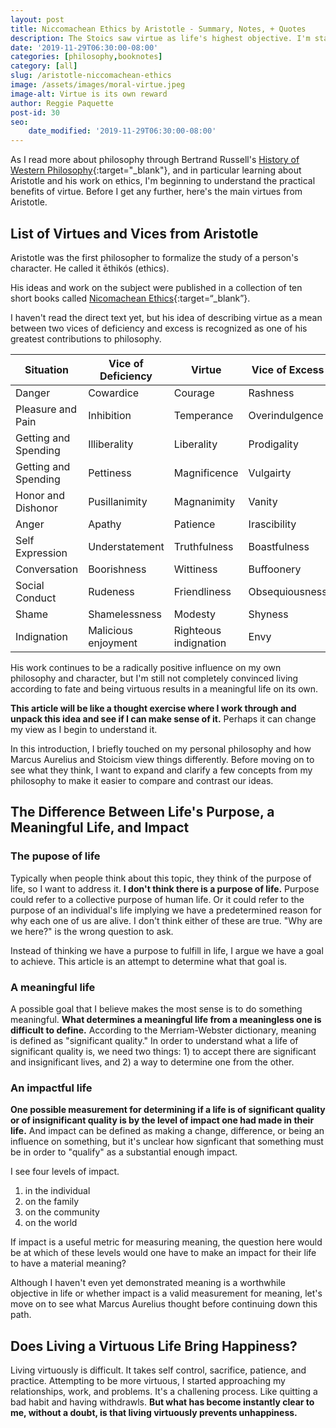```yaml
---
layout: post
title: Niccomachean Ethics by Aristotle - Summary, Notes, + Quotes
description: The Stoics saw virtue as life's highest objective. I'm starting to see why.
date: '2019-11-29T06:30:00-08:00'
categories: [philosophy,booknotes]
category: [all]
slug: /aristotle-niccomachean-ethics
image: /assets/images/moral-virtue.jpeg
image-alt: Virtue is its own reward
author: Reggie Paquette
post-id: 30
seo:
    date_modified: '2019-11-29T06:30:00-08:00'
---
```

As I read more about philosophy through Bertrand Russell's [History of Western Philosophy](https://amzn.to/2Olnlgo){:target="_blank"}, and in particular learning about Aristotle and his work on ethics, I'm beginning to understand the practical benefits of virtue. Before I get any further, here's the main virtues from Aristotle.

## List of Virtues and Vices from Aristotle

Aristotle was the first philosopher to formalize the study of a person's character. He called it ēthikós (ethics).

His ideas and work on the subject were published in a collection of ten short books called [Nicomachean Ethics](https://en.wikipedia.org/wiki/Nicomachean_Ethics){:target=“_blank”}.

I haven't read the direct text yet, but his idea of describing virtue as a mean between two vices of deficiency and excess is recognized as one of his greatest contributions to philosophy.

| Situation            | Vice of Deficiency  | Virtue                | Vice of Excess |
|----------------------|---------------------|-----------------------|----------------|
| Danger               | Cowardice           | Courage               | Rashness       |
| Pleasure and Pain    | Inhibition          | Temperance            | Overindulgence |
| Getting and Spending | Illiberality        | Liberality            | Prodigality    |
| Getting and Spending | Pettiness           | Magnificence          | Vulgairty      |
| Honor and Dishonor   | Pusillanimity       | Magnanimity           | Vanity         |
| Anger                | Apathy              | Patience              | Irascibility   |
| Self Expression      | Understatement      | Truthfulness          | Boastfulness   |
| Conversation         | Boorishness         | Wittiness             | Buffoonery     |
| Social Conduct       | Rudeness            | Friendliness          | Obsequiousness |
| Shame                | Shamelessness       | Modesty               | Shyness        |
| Indignation          | Malicious enjoyment | Righteous indignation | Envy           |

His work continues to be a radically positive influence on my own philosophy and character, but I'm still not completely convinced living according to fate and being virtuous results in a meaningful life on its own.

**This article will be like a thought exercise where I work through and unpack this idea and see if I can make sense of it.** Perhaps it can change my view as I begin to understand it.

In this introduction, I briefly touched on my personal philosophy and how Marcus Aurelius and Stoicism view things differently. Before moving on to see what they think, I want to expand and clarify a few concepts from my philosophy to make it easier to compare and contrast our ideas.

## The Difference Between Life's Purpose, a Meaningful Life, and Impact

### The pupose of life

Typically when people think about this topic, they think of the purpose of life, so I want to address it. **I don't think there is a purpose of life.** Purpose could refer to a collective purpose of human life. Or it could refer to the purpose of an individual's life implying we have a predetermined reason for why each one of us are alive. I don't think either of these are true. "Why are we here?" is the wrong question to ask.

Instead of thinking we have a purpose to fulfill in life, I argue we have a goal to achieve. This article is an attempt to determine what that goal is.

### A meaningful life

A possible goal that I believe makes the most sense is to do something meaningful. **What determines a meaningful life from a meaningless one is difficult to define.** According to the Merriam-Webster dictionary, meaning is defined as "significant quality." In order to understand what a life of significant quality is, we need two things: 1) to accept there are significant and insignificant lives, and 2) a way to determine one from the other.

### An impactful life

**One possible measurement for determining if a life is of significant quality or of insignificant quality is by the level of impact one had made in their life.** And impact can be defined as making a change, difference, or being an influence on something, but it's unclear how signficant that something must be in order to "qualify" as a substantial enough impact.

I see four levels of impact.

1. in the individual
2. on the family
3. on the community
4. on the world

If impact is a useful metric for measuring meaning, the question here would be at which of these levels would one have to make an impact for their life to have a material meaning?

Although I haven't even yet demonstrated meaning is a worthwhile objective in life or whether impact is a valid measurement for meaning, let's move on to see what Marcus Aurelius thought before continuing down this path.

## Does Living a Virtuous Life Bring Happiness?
Living virtuously is difficult. It takes self control, sacrifice, patience, and practice. Attempting to be more virtuous, I started approaching my relationships, work, and problems. It's a challening process. Like quitting a bad habit and having withdrawls. **But what has become instantly clear to me, without a doubt, is that living virtuously prevents unhappiness.**
